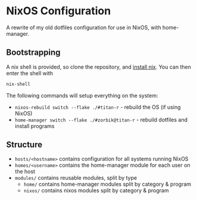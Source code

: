 # NixOS Configuration

A rewrite of my old dotfiles configuration for use in NixOS, with home-manager.

## Bootstrapping

A nix shell is provided, so clone the repository, and
[install nix](https://nixos.org/download/). You can then enter the shell with

```sh
nix-shell
```

The following commands will setup everything on the system:

- `nixos-rebuild switch --flake ./#titan-r` - rebuild the OS (if using NixOS)
- `home-manager switch --flake ./#zorbik@titan-r` - rebuild dotfiles and install
  programs

## Structure

- `hosts/<hostname>` contains configuration for all systems running NixOS
- `homes/<username>` contains the home-manager module for each user on the
    host
- `modules/` contains reusable modules, split by type
  - `home/` contains home-manager modules split by category & program
  - `nixos/` contains nixos modules split by category & program

